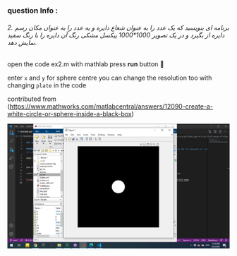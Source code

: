 
### question Info :

###### 2. برنامه ای بنویسید که یک عدد را به عنوان شعاع دایره و یه عدد را به عنوان مکان رسم دایره از بگیرد و در یک تصویر 1000*1000 پیکسل مشکی رنگ آن دایره را با رنگ سفید نمایش دهد.

open the code ex2.m with mathlab press **run** button :rocket: 

enter `x` and `y` for sphere centre
you can change the resolution too with changing `plate` in the code

contributed from (https://www.mathworks.com/matlabcentral/answers/12090-create-a-white-circle-or-sphere-inside-a-black-box)

![img](https://github.com/semnan-university-ai/image-processing-class/blob/main/excersiecs/mohammadhoseinazad/2/ex2.png)
